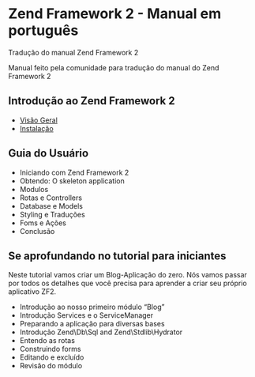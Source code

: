 # Zend Framework 2 - Manual em português
Tradução do manual Zend Framework 2

Manual feito pela comunidade para tradução do manual do Zend Framework 2

## Introdução ao Zend Framework 2
* [Visão Geral](https://github.com/mauraodev/zf2-manual-portugues/blob/master/guia-rapido/zend-framework-mvc-introducao.md)
* [Instalação](https://github.com/mauraodev/zf2-manual-portugues/blob/master/guia-rapido/instalacao.md)

## Guia do Usuário

* Iniciando com Zend Framework 2
* Obtendo: O skeleton application
* Modulos
* Rotas e Controllers
* Database e Models
* Styling e Traduções
* Foms e Ações
* Conclusão

## Se aprofundando no tutorial para iniciantes

Neste tutorial vamos criar um Blog-Aplicação do zero. Nós vamos passar por todos os detalhes que você precisa para aprender a criar seu próprio aplicativo ZF2.

* Introdução ao nosso primeiro módulo “Blog”
* Introdução Services e o  ServiceManager
* Preparando a aplicação para diversas bases
* Introdução Zend\Db\Sql and Zend\Stdlib\Hydrator
* Entendo as rotas
* Construindo forms
* Editando e excluído
* Revisão do módulo

